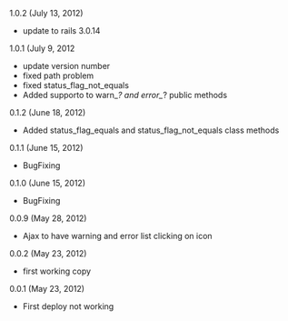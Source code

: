 1.0.2 (July 13, 2012)
- update to rails 3.0.14

1.0.1 (July 9, 2012
- update version number
- fixed path problem
- fixed status_flag_not_equals 
- Added supporto to warn_*? and error_*? public methods

0.1.2 (June 18, 2012)
- Added status_flag_equals and status_flag_not_equals class methods

0.1.1 (June 15, 2012)
- BugFixing

0.1.0 (June 15, 2012)
- BugFixing

0.0.9 (May 28, 2012)
- Ajax to have warning and error list clicking on icon

0.0.2 (May 23, 2012)
- first working copy

0.0.1 (May 23, 2012)
- First deploy not working